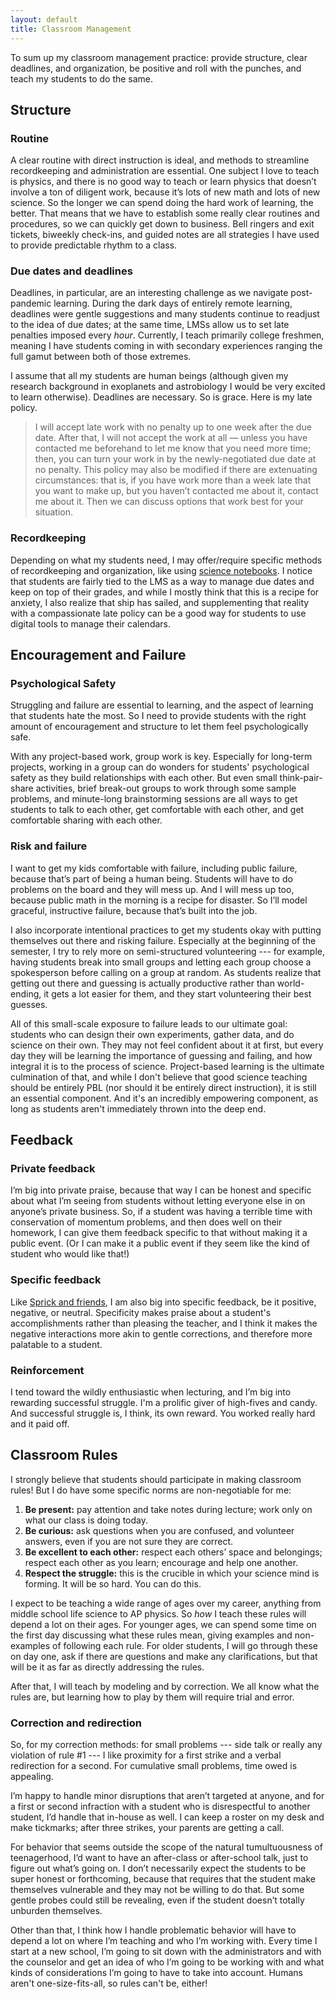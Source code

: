 ```yaml
---
layout: default
title: Classroom Management
---
```

To sum up my classroom management practice: provide structure, clear deadlines, and organization, be positive and roll with the punches, and teach my students to do the same.

## Structure
### Routine
A clear routine with direct instruction is ideal, and methods to streamline recordkeeping and administration are essential. One subject I love to teach is physics, and there is no good way to teach or learn physics that doesn’t involve a ton of diligent work, because it’s lots of new math and lots of new science. So the longer we can spend doing the hard work of learning, the better. That means that we have to establish some really clear routines and procedures, so we can quickly get down to business. Bell ringers and exit tickets, biweekly check-ins, and guided notes are all strategies I have used to provide predictable rhythm to a class. 

### Due dates and deadlines
Deadlines, in particular, are an interesting challenge as we navigate post-pandemic learning. During the dark days of entirely remote learning, deadlines were gentle suggestions and many students continue to readjust to the idea of due dates; at the same time, LMSs allow us to set late penalties imposed every *hour*. Currently, I teach primarily college freshmen, meaning I have students coming in with secondary experiences ranging the full gamut between both of those extremes. 

I assume that all my students are human beings (although given my research background in exoplanets and astrobiology I would be very excited to learn otherwise). Deadlines are necessary. So is grace. Here is my late policy. 

>I will accept late work with no penalty up to one week after the due date. After that, I will not accept the work at all — unless you have contacted me beforehand to let me know that you need more time; then, you can turn your work in by the newly-negotiated due date at no penalty.
>This policy may also be modified if there are extenuating circumstances: that is, if you have work more than a week late that you want to make up, but you haven’t contacted me about it, contact me about it. Then we can discuss options that work best for your situation.

### Recordkeeping 
Depending on what my students need, I may offer/require specific methods of recordkeeping and organization, like using <a href="https://www.calacademy.org/educators/science-notebook-corner">science notebooks</a>. I notice that students are fairly tied to the LMS as a way to manage due dates and keep on top of their grades, and while I mostly think that this is a recipe for anxiety, I also realize that ship has sailed, and supplementing that reality with a compassionate late policy can be a good way for students to use digital tools to manage their calendars. 

## Encouragement and Failure
### Psychological Safety
Struggling and failure are essential to learning, and the aspect of learning that students hate the most. So I need to provide students with the right amount of encouragement and structure to let them feel psychologically safe. 

With any project-based work, group work is key. Especially for long-term projects, working in a group can do wonders for students' psychological safety as they build relationships with each other. But even small think-pair-share activities, brief break-out groups to work through some sample problems, and minute-long brainstorming sessions are all ways to get students to talk to each other, get comfortable with each other, and get comfortable sharing with each other.

### Risk and failure
I want to get my kids comfortable with failure, including public failure, because that’s part of being a human being. Students will have to do problems on the board and they will mess up. And I will mess up too, because public math in the morning is a recipe for disaster. So I’ll model graceful, instructive failure, because that’s built into the job. 

I also incorporate intentional practices to get my students okay with putting themselves out there and risking failure. Especially at the beginning of the semester, I try to rely more on semi-structured volunteering --- for example, having students break into small groups and letting each group choose a spokesperson before calling on a group at random. As students realize that getting out there and guessing is actually productive rather than world-ending, it gets a lot easier for them, and they start volunteering their best guesses. 

All of this small-scale exposure to failure leads to our ultimate goal: students who can design their own experiments, gather data, and do science on their own. They may not feel confident about it at first, but every day they will be learning the importance of guessing and failing, and how integral it is to the process of science. Project-based learning is the ultimate culmination of that, and while I don't believe that good science teaching should be entirely PBL (nor should it be entirely direct instruction), it is still an essential component. And it's an incredibly empowering component, as long as students aren't immediately thrown into the deep end. 

## Feedback 

### Private feedback
I’m big into private praise, because that way I can be honest and specific about what I’m seeing from students without letting everyone else in on anyone’s private business. So, if a student was having a terrible time with conservation of momentum problems, and then does well on their homework, I can give them feedback specific to that without making it a public event. (Or I can make it a public event if they seem like the kind of student who would like that!)

### Specific feedback
Like <a href="http://www.safeandcivilschools.com/services/classroom_management.php" target="_blank">Sprick and friends</a>, I am also big into specific feedback, be it positive, negative, or neutral. Specificity makes praise about a student's accomplishments rather than pleasing the teacher, and I think it makes the negative interactions more akin to gentle corrections, and therefore more palatable to a student.

### Reinforcement
I tend toward the wildly enthusiastic when lecturing, and I’m big into rewarding successful struggle. I'm a prolific giver of high-fives and candy. And successful struggle is, I think, its own reward. You worked really hard and it paid off. 

## Classroom Rules
I strongly believe that students should participate in making classroom rules! But I do have some specific norms are non-negotiable for me: 

1. **Be present:** pay attention and take notes during lecture; work only on what our class is doing today. 
2. **Be curious:** ask questions when you are confused, and volunteer answers, even if you are not sure they are correct.
3. **Be excellent to each other:** respect each others’ space and belongings; respect each other as you learn; encourage and help one another.
4. **Respect the struggle:** this is the crucible in which your science mind is forming. It will be so hard. You can do this. 

I expect to be teaching a wide range of ages over my career, anything from middle school life science to AP physics. So _how_ I teach these rules will depend a lot on their ages. For younger ages, we can spend some time on the first day discussing what these rules mean, giving examples and non-examples of following each rule. For older students, I will go through these on day one, ask if there are questions and make any clarifications, but that will be it as far as directly addressing the rules.

After that, I will teach by modeling and by correction. We all know what the rules are, but learning how to play by them will require trial and error. 

### Correction and redirection
So, for my correction methods: for small problems --- side talk or really any violation of rule #1 --- I like proximity for a first strike and a verbal redirection for a second. For cumulative small problems, time owed is appealing. 

I’m happy to handle minor disruptions that aren’t targeted at anyone, and for a first or second infraction with a student who is disrespectful to another student, I’d handle that in-house as well. I can keep a roster on my desk and make tickmarks; after three strikes, your parents are getting a call. 

For behavior that seems outside the scope of the natural tumultuousness of teenagerhood, I’d want to have an after-class or after-school talk, just to figure out what’s going on. I don’t necessarily expect the students to be super honest or forthcoming, because that requires that the student make themselves vulnerable and they may not be willing to do that. But some gentle probes could still be revealing, even if the student doesn’t totally unburden themselves. 

Other than that, I think how I handle problematic behavior will have to depend a lot on where I’m teaching and who I’m working with. Every time I start at a new school, I’m going to sit down with the administrators and with the counselor and get an idea of who I’m going to be working with and what kinds of considerations I’m going to have to take into account. Humans aren't one-size-fits-all, so rules can't be, either!